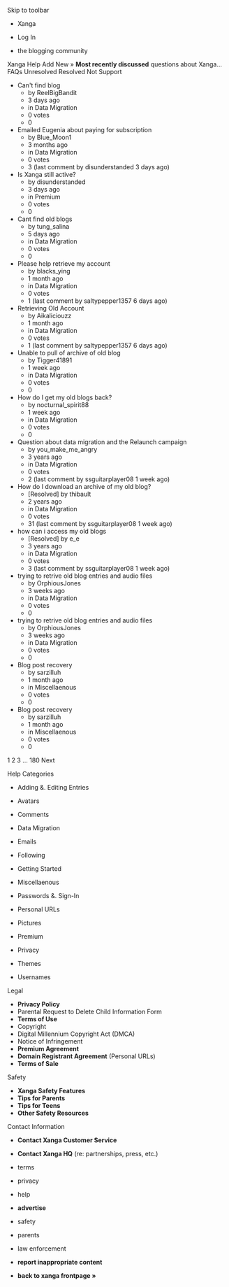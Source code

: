 Skip to toolbar

*   Xanga

*   Log In

*   the blogging community

Xanga Help Add New » **Most recently discussed** questions about Xanga… FAQs Unresolved Resolved Not Support

*   Can't find blog
    *   by ReelBigBandit
    *   3 days ago
    *   in Data Migration
    *   0 votes
    *   0
*   Emailed Eugenia about paying for subscription
    *   by Blue\_Moon1
    *   3 months ago
    *   in Data Migration
    *   0 votes
    *   3 (last comment by disunderstanded 3 days ago)
*   Is Xanga still active?
    *   by disunderstanded
    *   3 days ago
    *   in Premium
    *   0 votes
    *   0
*   Cant find old blogs
    *   by tung\_salina
    *   5 days ago
    *   in Data Migration
    *   0 votes
    *   0
*   Please help retrieve my account
    *   by blacks\_ying
    *   1 month ago
    *   in Data Migration
    *   0 votes
    *   1 (last comment by saltypepper1357 6 days ago)
*   Retrieving Old Account
    *   by Aikaliciouzz
    *   1 month ago
    *   in Data Migration
    *   0 votes
    *   1 (last comment by saltypepper1357 6 days ago)
*   Unable to pull of archive of old blog
    *   by Tigger41891
    *   1 week ago
    *   in Data Migration
    *   0 votes
    *   0
*   How do I get my old blogs back?
    *   by nocturnal\_spirit88
    *   1 week ago
    *   in Data Migration
    *   0 votes
    *   0
*   Question about data migration and the Relaunch campaign
    *   by you\_make\_me\_angry
    *   3 years ago
    *   in Data Migration
    *   0 votes
    *   2 (last comment by ssguitarplayer08 1 week ago)
*   How do I download an archive of my old blog?
    *   \[Resolved\] by thibault
    *   2 years ago
    *   in Data Migration
    *   0 votes
    *   31 (last comment by ssguitarplayer08 1 week ago)
*   how can i access my old blogs
    *   \[Resolved\] by e\_e
    *   3 years ago
    *   in Data Migration
    *   0 votes
    *   3 (last comment by ssguitarplayer08 1 week ago)
*   trying to retrive old blog entries and audio files
    *   by OrphiousJones
    *   3 weeks ago
    *   in Data Migration
    *   0 votes
    *   0
*   trying to retrive old blog entries and audio files
    *   by OrphiousJones
    *   3 weeks ago
    *   in Data Migration
    *   0 votes
    *   0
*   Blog post recovery
    *   by sarzilluh
    *   1 month ago
    *   in Miscellaenous
    *   0 votes
    *   0
*   Blog post recovery
    *   by sarzilluh
    *   1 month ago
    *   in Miscellaenous
    *   0 votes
    *   0

1 2 3 ... 180 Next

Help Categories

*   Adding &. Editing Entries
*   Avatars
*   Comments
*   Data Migration
*   Emails
*   Following
*   Getting Started
*   Miscellaenous

*   Passwords &. Sign-In
*   Personal URLs
*   Pictures
*   Premium
*   Privacy
*   Themes
*   Usernames

Legal

*   **Privacy Policy**
*   Parental Request to Delete Child Information Form
*   **Terms of Use**
*   Copyright
*   Digital Millennium Copyright Act (DMCA)
*   Notice of Infringement
*   **Premium Agreement**
*   **Domain Registrant Agreement** (Personal URLs)
*   **Terms of Sale**

Safety

*   **Xanga Safety Features**
*   **Tips for Parents**
*   **Tips for Teens**
*   **Other Safety Resources**

Contact Information

*   **Contact Xanga Customer Service**
*   **Contact Xanga HQ** (re: partnerships, press, etc.)

*   terms
*   privacy
*   help
*   **advertise**

*   safety
*   parents
*   law enforcement
*   **report inappropriate content**

*   **back to xanga frontpage »**